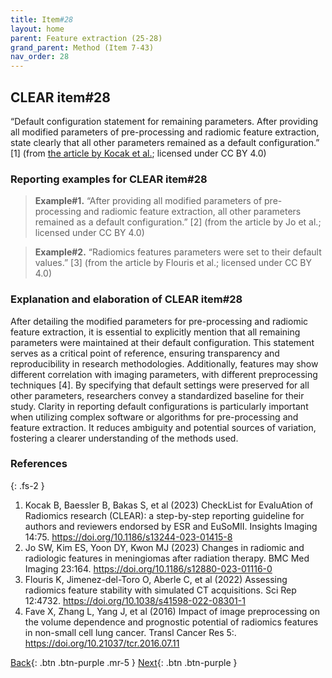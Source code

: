 ```yaml
---
title: Item#28
layout: home
parent: Feature extraction (25-28)
grand_parent: Method (Item 7-43)
nav_order: 28
---
```


## CLEAR item#28


“Default configuration statement for remaining parameters. After providing all modified parameters of pre-processing and radiomic feature extraction, state clearly that all other parameters remained as a default configuration.” [1] (from [the article by Kocak et al.](https://insightsimaging.springeropen.com/articles/10.1186/s13244-023-01415-8); licensed under CC BY 4.0)


### Reporting examples for CLEAR item#28

> **Example#1.** “After providing all modified parameters of pre-processing and radiomic feature extraction, all other parameters remained as a default configuration.” [2] (from the article by Jo et al.; licensed under CC BY 4.0)

> **Example#2.** “Radiomics features parameters were set to their default values.” [3] (from the article by Flouris et al.; licensed under CC BY 4.0)

### Explanation and elaboration of CLEAR item#28

After detailing the modified parameters for pre-processing and radiomic feature extraction, it is essential to explicitly mention that all remaining parameters were maintained at their default configuration. This statement serves as a critical point of reference, ensuring transparency and reproducibility in research methodologies. Additionally, features may show different correlation with imaging parameters, with different preprocessing techniques [4]. By specifying that default settings were preserved for all other parameters, researchers convey a standardized baseline for their study. Clarity in reporting default configurations is particularly important when utilizing complex software or algorithms for pre-processing and feature extraction. It reduces ambiguity and potential sources of variation, fostering a clearer understanding of the methods used. 

### References

{: .fs-2 }

1. 	Kocak B, Baessler B, Bakas S, et al (2023) CheckList for EvaluAtion of Radiomics research (CLEAR): a step-by-step reporting guideline for authors and reviewers endorsed by ESR and EuSoMII. Insights Imaging 14:75. https://doi.org/10.1186/s13244-023-01415-8
2. 	Jo SW, Kim ES, Yoon DY, Kwon MJ (2023) Changes in radiomic and radiologic features in meningiomas after radiation therapy. BMC Med Imaging 23:164. https://doi.org/10.1186/s12880-023-01116-0
3. 	Flouris K, Jimenez-del-Toro O, Aberle C, et al (2022) Assessing radiomics feature stability with simulated CT acquisitions. Sci Rep 12:4732. https://doi.org/10.1038/s41598-022-08301-1
4. 	Fave X, Zhang L, Yang J, et al (2016) Impact of image preprocessing on the volume dependence and prognostic potential of radiomics features in non-small cell lung cancer. Transl Cancer Res 5:. https://doi.org/10.21037/tcr.2016.07.11


[Back](https://radiomic.github.io/CLEAR-E3/docs/Item2.html){: .btn .btn-purple .mr-5 }
[Next](https://radiomic.github.io/CLEAR-E3/docs/Item4.html){: .btn .btn-purple   }
